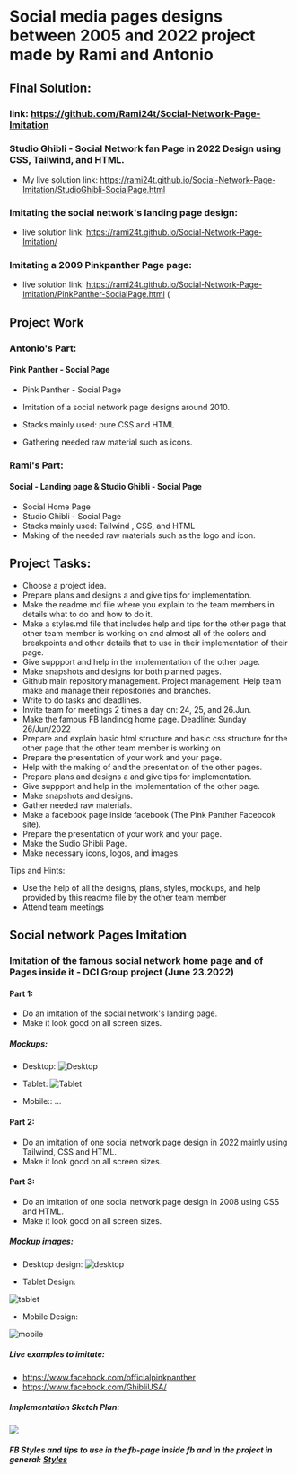 # Social media pages designs between 2005 and 2022 project made by Rami and Antonio


## Final Solution:

###  link: https://github.com/Rami24t/Social-Network-Page-Imitation

### Studio Ghibli - Social Network fan Page in 2022 Design using CSS, Tailwind, and HTML.
- My live solution link: https://rami24t.github.io/Social-Network-Page-Imitation/StudioGhibli-SocialPage.html

### Imitating the social network's landing page design:
- live solution link: https://rami24t.github.io/Social-Network-Page-Imitation/ 

### Imitating a 2009 Pinkpanther Page page:
- live solution link: https://rami24t.github.io/Social-Network-Page-Imitation/PinkPanther-SocialPage.html (


## Project Work


### Antonio's Part:

#### Pink Panther - Social Page


- Pink Panther - Social Page


- Imitation of a social network page designs around 2010. 


- Stacks mainly used: pure CSS and HTML


- Gathering needed raw material such as icons.




### Rami's Part:

#### Social - Landing page & Studio Ghibli - Social Page
- Social Home Page
- Studio Ghibli - Social Page
- Stacks mainly used: Tailwind , CSS, and HTML
- Making of the needed raw materials such as the logo and icon.




## Project Tasks:

- Choose a project idea.
- Prepare plans and designs a and give tips for implementation.
- Make the readme.md file where you explain to the team members in details what to do and how to do it.
- Make a styles.md file that includes help and tips for the other page that other team member is working on and almost all of the colors and breakpoints and other details that to use in their implementation of their page.
- Give suppport and help in the implementation of the other page.
- Make snapshots and designs for both planned pages.
- Github main repository management. Project management. Help team make and manage their repositories and branches.
- Write to do tasks and deadlines.
- Invite team for meetings 2 times a day on: 24, 25, and 26.Jun.
- Make the famous FB landindg home page. Deadline: Sunday 26/Jun/2022
- Prepare and explain basic html structure and basic css structure for the other page that the other team member is working on
- Prepare the presentation of your work and your page.
- Help with the making of and the presentation of the other pages.
- Prepare plans and designs a and give tips for implementation.
- Give suppport and help in the implementation of the other page.
- Make snapshots and designs.
- Gather needed raw materials.
- Make a facebook page inside facebook (The Pink Panther Facebook site).
- Prepare the presentation of your work and your page.
- Make the Sudio Ghibli Page.
- Make necessary icons, logos, and images.

Tips and Hints:

- Use the help of all the designs, plans, styles, mockups, and help provided by this readme file by the other team member
- Attend team meetings

## Social network Pages Imitation

### Imitation of the famous social network home page and of Pages inside it - DCI Group project (June 23.2022)

#### Part 1:

- Do an imitation of the social network's landing page.
- Make it look good on all screen sizes.

##### Mockups:

- Desktop:
  ![Desktop](Landing%20Page%20Design/Screenshot%202022-06-24%20at%2009-16-34%20Screenshot.png)

- Tablet:
  ![Tablet](Landing%20Page%20Design/Screenshot%202022-06-24%20at%2009-17-09%20Screenshot.png)

- Mobile:: ...

#### Part 2:

- Do an imitation of one social network page design in 2022 mainly using Tailwind,  CSS and HTML.
- Make it look good on all screen sizes.


#### Part 3:

- Do an imitation of one social network page design in 2008 using CSS and HTML.
- Make it look good on all screen sizes.


##### Mockup images:

- Desktop design:
  ![desktop](./Design%20Page//DesktopDesign.png)

- Tablet Design:

![tablet](./Design%20Page//Tablet%20Design.png)

- Mobile Design:

![mobile](./Design%20Page/Mobile%20Design.png)

##### Live examples to imitate:

- https://www.facebook.com/officialpinkpanther
- https://www.facebook.com/GhibliUSA/

##### Implementation Sketch Plan:

![](./Design%20Page%20Sketches/DesignSketchIMG1.jpg)

##### FB Styles and tips to use in the fb-page inside fb and in the project in general: <a href="./styles.md"> Styles </a>
